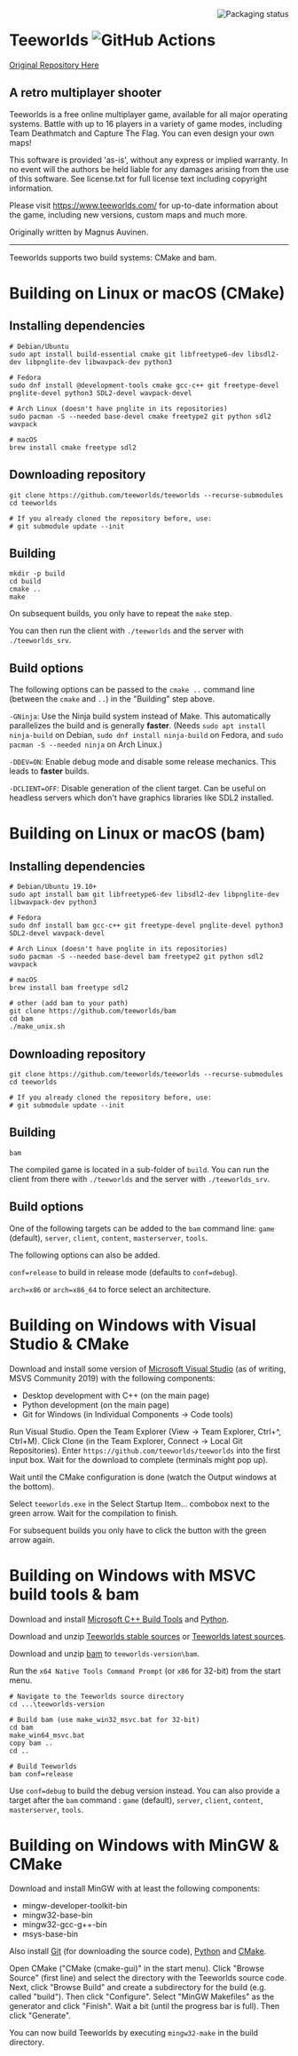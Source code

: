 <a href="https://repology.org/metapackage/teeworlds/versions">
    <img src="https://repology.org/badge/vertical-allrepos/teeworlds.svg" alt="Packaging status" align="right">
</a>

Teeworlds ![GitHub Actions](https://github.com/teeworlds/teeworlds/workflows/Build/badge.svg)
=========

[Original Repository Here](https://github.com/teeworlds/teeworlds)

A retro multiplayer shooter
---------------------------

Teeworlds is a free online multiplayer game, available for all major
operating systems. Battle with up to 16 players in a variety of game
modes, including Team Deathmatch and Capture The Flag. You can even
design your own maps!

This software is provided 'as-is', without any express or implied
warranty. In no event will the authors be held liable for any damages
arising from the use of this software. See license.txt for full license
text including copyright information.

Please visit https://www.teeworlds.com/ for up-to-date information about
the game, including new versions, custom maps and much more.

Originally written by Magnus Auvinen.

---

Teeworlds supports two build systems: CMake and bam.

Building on Linux or macOS (CMake)
==========================

Installing dependencies
-----------------------

    # Debian/Ubuntu
    sudo apt install build-essential cmake git libfreetype6-dev libsdl2-dev libpnglite-dev libwavpack-dev python3
    
    # Fedora
    sudo dnf install @development-tools cmake gcc-c++ git freetype-devel pnglite-devel python3 SDL2-devel wavpack-devel
    
    # Arch Linux (doesn't have pnglite in its repositories)
    sudo pacman -S --needed base-devel cmake freetype2 git python sdl2 wavpack
    
    # macOS
    brew install cmake freetype sdl2


Downloading repository
----------------------

    git clone https://github.com/teeworlds/teeworlds --recurse-submodules
    cd teeworlds
    
    # If you already cloned the repository before, use:
    # git submodule update --init


Building
--------

    mkdir -p build
    cd build
    cmake ..
    make

On subsequent builds, you only have to repeat the `make` step.

You can then run the client with `./teeworlds` and the server with
`./teeworlds_srv`.


Build options
-------------

The following options can be passed to the `cmake ..` command line (between the
`cmake` and `..`) in the "Building" step above.

`-GNinja`: Use the Ninja build system instead of Make. This automatically
parallelizes the build and is generally **faster**. (Needs `sudo apt install
ninja-build` on Debian, `sudo dnf install ninja-build` on Fedora, and `sudo
pacman -S --needed ninja` on Arch Linux.)

`-DDEV=ON`: Enable debug mode and disable some release mechanics. This leads to
**faster** builds.

`-DCLIENT=OFF`: Disable generation of the client target. Can be useful on
headless servers which don't have graphics libraries like SDL2 installed.

Building on Linux or macOS (bam)
==========================

Installing dependencies
-----------------------

    # Debian/Ubuntu 19.10+
    sudo apt install bam git libfreetype6-dev libsdl2-dev libpnglite-dev libwavpack-dev python3
    
    # Fedora
    sudo dnf install bam gcc-c++ git freetype-devel pnglite-devel python3 SDL2-devel wavpack-devel
    
    # Arch Linux (doesn't have pnglite in its repositories)
    sudo pacman -S --needed base-devel bam freetype2 git python sdl2 wavpack
    
    # macOS
    brew install bam freetype sdl2
    
    # other (add bam to your path)
    git clone https://github.com/teeworlds/bam
    cd bam
    ./make_unix.sh


Downloading repository
----------------------

    git clone https://github.com/teeworlds/teeworlds --recurse-submodules
    cd teeworlds
    
    # If you already cloned the repository before, use:
    # git submodule update --init


Building
--------

    bam

The compiled game is located in a sub-folder of `build`. You can run the client from there with `./teeworlds` and the server with `./teeworlds_srv`.


Build options
-------------

One of the following targets can be added to the `bam` command line: `game` (default), `server`, `client`, `content`, `masterserver`, `tools`.

The following options can also be added.

`conf=release` to build in release mode (defaults to `conf=debug`).

`arch=x86` or `arch=x86_64` to force select an architecture.

Building on Windows with Visual Studio & CMake
======================

Download and install some version of [Microsoft Visual
Studio](https://www.visualstudio.com/) (as of writing, MSVS Community 2019)
with the following components:

* Desktop development with C++ (on the main page)
* Python development (on the main page)
* Git for Windows (in Individual Components → Code tools)

Run Visual Studio. Open the Team Explorer (View → Team Explorer, Ctrl+^,
Ctrl+M). Click Clone (in the Team Explorer, Connect → Local Git Repositories).
Enter `https://github.com/teeworlds/teeworlds` into the first input box. Wait
for the download to complete (terminals might pop up).

Wait until the CMake configuration is done (watch the Output windows at the
bottom).

Select `teeworlds.exe` in the Select Startup Item… combobox next to the green
arrow. Wait for the compilation to finish.

For subsequent builds you only have to click the button with the green arrow
again.

Building on Windows with MSVC build tools & bam
======================

Download and install [Microsoft C++ Build Tools](https://visualstudio.microsoft.com/visual-cpp-build-tools/) and [Python](https://www.python.org/downloads/).

Download and unzip [Teeworlds stable sources](https://github.com/teeworlds/teeworlds/releases) or [Teeworlds latest sources](https://github.com/teeworlds/teeworlds/archive/master.zip).

Download and unzip [bam](https://github.com/matricks/bam/archive/v0.5.1.tar.gz) to `teeworlds-version\bam`.

Run the `x64 Native Tools Command Prompt` (or `x86` for 32-bit) from the start menu.

    # Navigate to the Teeworlds source directory
    cd ...\teeworlds-version
    
    # Build bam (use make_win32_msvc.bat for 32-bit)
    cd bam
    make_win64_msvc.bat
    copy bam ..
    cd ..
    
    # Build Teeworlds
    bam conf=release

Use `conf=debug` to build the debug version instead. You can also provide a target after the `bam` command : `game` (default), `server`, `client`, `content`, `masterserver`, `tools`.

Building on Windows with MinGW & CMake
======================

Download and install MinGW with at least the following components:

- mingw-developer-toolkit-bin
- mingw32-base-bin
- mingw32-gcc-g++-bin
- msys-base-bin

Also install [Git](https://git-scm.com/downloads) (for downloading the source
code), [Python](https://www.python.org/downloads/) and
[CMake](https://cmake.org/download/).

Open CMake ("CMake (cmake-gui)" in the start menu). Click "Browse Source"
(first line) and select the directory with the Teeworlds source code. Next,
click "Browse Build" and create a subdirectory for the build (e.g. called
"build"). Then click "Configure". Select "MinGW Makefiles" as the generator and
click "Finish". Wait a bit (until the progress bar is full). Then click
"Generate".

You can now build Teeworlds by executing `mingw32-make` in the build directory.
